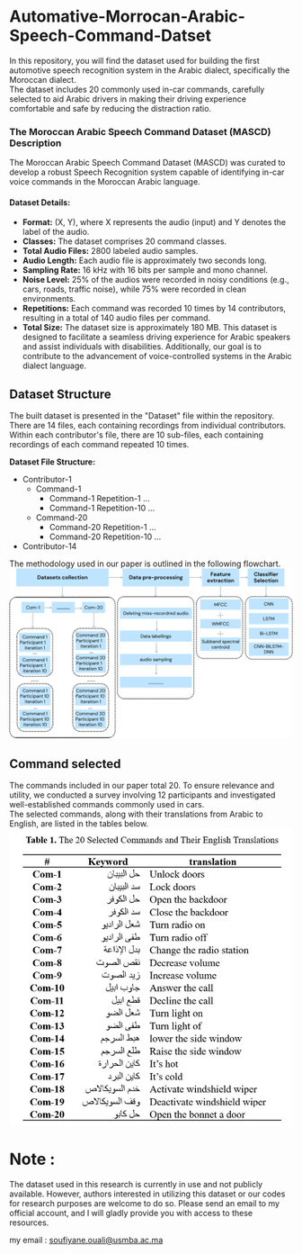 # Automative-Morrocan-Arabic-Speech-Command-Datset
In this repository, you will find the dataset used for building the first automotive speech recognition system in the Arabic dialect, specifically the Moroccan dialect.   
The dataset includes 20 commonly used in-car commands, carefully selected to aid Arabic drivers in making their driving experience comfortable and safe by reducing the distraction ratio.

### The Moroccan Arabic Speech Command Dataset (MASCD) Description

The Moroccan Arabic Speech Command Dataset (MASCD) was curated to develop a robust Speech Recognition system capable of identifying in-car voice commands in the Moroccan Arabic language.

#### Dataset Details:
- **Format:** (X, Y), where X represents the audio (input) and Y denotes the label of the audio.
- **Classes:** The dataset comprises 20 command classes.
- **Total Audio Files:** 2800 labeled audio samples.
- **Audio Length:** Each audio file is approximately two seconds long.
- **Sampling Rate:** 16 kHz with 16 bits per sample and mono channel.
- **Noise Level:** 25% of the audios were recorded in noisy conditions (e.g., cars, roads, traffic noise), while 75% were recorded in clean environments.
- **Repetitions:** Each command was recorded 10 times by 14 contributors, resulting in a total of 140 audio files per command.
- **Total Size:** The dataset size is approximately 180 MB.
This dataset is designed to facilitate a seamless driving experience for Arabic speakers and assist individuals with disabilities. Additionally, our goal is to contribute to the advancement of voice-controlled systems in the Arabic dialect language.

## Dataset Structure
The built dataset is presented in the "Dataset" file within the repository. There are 14 files, each containing recordings from individual contributors. Within each contributor's file, there are 10 sub-files, each containing recordings of each command repeated 10 times.

**Dataset File Structure:**
- Contributor-1
  - Command-1
    - Command-1 Repetition-1
    ...
    - Command-1 Repetition-10
  ...
  - Command-20
    - Command-20 Repetition-1
    ...
    - Command-20 Repetition-10
...
- Contributor-14

The methodology used in our paper is outlined in the following flowchart.
![Alt Text](Images/Methodologey.png)

## Command selected
The commands included in our paper total 20. To ensure relevance and utility, we conducted a survey involving 12 participants and investigated well-established commands commonly used in cars.   
The selected commands, along with their translations from Arabic to English, are listed in the tables below.   
![Alt Text](Images/Commands.JPG)  

# Note :
The dataset used in this research is currently in use and not publicly available. 
However, authors interested in utilizing this dataset or our codes for research purposes are welcome to do so. 
Please send an email to my official account, and I will gladly provide you with access to these resources.

my email : soufiyane.ouali@usmba.ac.ma
